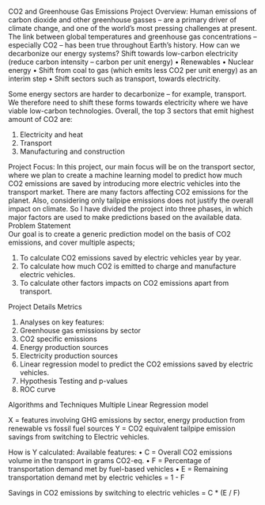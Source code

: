 CO2 and Greenhouse Gas Emissions
Project Overview:
Human emissions of carbon dioxide and other greenhouse gasses – are a primary driver of climate change, and one of the world’s most pressing challenges at present. The link between global temperatures and greenhouse gas concentrations – especially CO2 – has been true throughout Earth’s history.
How can we decarbonize our energy systems?
Shift towards low-carbon electricity (reduce carbon intensity – carbon per unit energy)
•	Renewables
•	Nuclear energy
•	Shift from coal to gas (which emits less CO2 per unit energy) as an interim step
•	Shift sectors such as transport, towards electricity.

Some energy sectors are harder to decarbonize – for example, transport. We therefore need to shift these forms towards electricity where we have viable low-carbon technologies.
Overall, the top 3 sectors that emit highest amount of CO2 are:
1.	Electricity and heat
2.	Transport
3.	Manufacturing and construction

Project Focus:
In this project, our main focus will be on the transport sector, where we plan to create a machine learning model to predict how much CO2 emissions are saved by introducing more electric vehicles into the transport market.
There are many factors affecting CO2 emissions for the planet. Also, considering only tailpipe emissions does not justify the overall impact on climate. So I have divided the project into three phases, in which major factors are used to make predictions based on the available data.
Problem Statement  
Our goal is to create a generic prediction model on the basis of CO2 emissions, and cover multiple aspects;
1.	To calculate CO2 emissions saved by electric vehicles year by year.
2.	To calculate how much CO2 is emitted to charge and manufacture electric vehicles.
3.	To calculate other factors impacts on  CO2 emissions apart from transport.




Project Details
Metrics
1.	Analyses on key features:
1.	Greenhouse gas emissions by sector
2.	CO2 specific emissions
3.	Energy production sources
4.	Electricity production sources
2.	Linear regression model to predict the CO2 emissions saved by electric vehicles.
3.	Hypothesis Testing and p-values
4.	ROC curve


Algorithms and Techniques 
Multiple Linear Regression model

X = features involving GHG emissions by sector, energy production from renewable vs fossil fuel sources
Y = CO2 equivalent tailpipe emission savings from switching to Electric vehicles.

How is Y calculated:
Available features:
•	C = Overall CO2 emissions volume in the transport in grams CO2-eq.
•	F = Percentage of transportation demand met by fuel-based vehicles
•	E = Remaining transportation demand met by electric vehicles = 1 - F

Savings in CO2 emissions by switching to electric vehicles = C * (E / F)


